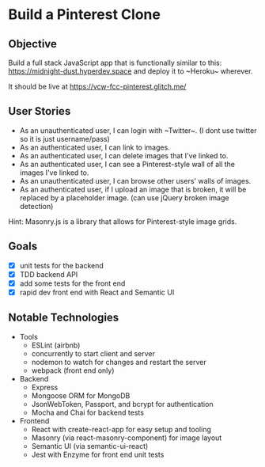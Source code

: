Build a Pinterest Clone
=======================

## Objective

Build a full stack JavaScript app that is functionally similar to this: https://midnight-dust.hyperdev.space and deploy it to ~Heroku~ wherever.

It should be live at https://vcw-fcc-pinterest.glitch.me/

## User Stories

- As an unauthenticated user, I can login with ~Twitter~. (I dont use twitter so it is just username/pass)
- As an authenticated user, I can link to images.
- As an authenticated user, I can delete images that I've linked to.
- As an authenticated user, I can see a Pinterest-style wall of all the images I've linked to.
- As an unauthenticated user, I can browse other users' walls of images.
- As an authenticated user, if I upload an image that is broken, it will be replaced by a placeholder image. (can use jQuery broken image detection)

Hint: Masonry.js is a library that allows for Pinterest-style image grids.

## Goals

- [X] unit tests for the backend
- [X] TDD backend API
- [X] add some tests for the front end
- [X] rapid dev front end with React and Semantic UI

## Notable Technologies

- Tools
  - ESLint (airbnb)
  - concurrently to start client and server
  - nodemon to watch for changes and restart the server
  - webpack (front end only)
- Backend
  - Express
  - Mongoose ORM for MongoDB
  - JsonWebToken, Passport, and bcrypt for authentication
  - Mocha and Chai for backend tests
- Frontend
  - React with create-react-app for easy setup and tooling
  - Masonry (via react-masonry-component) for image layout
  - Semantic UI (via semantic-ui-react)
  - Jest with Enzyme for front end unit tests

